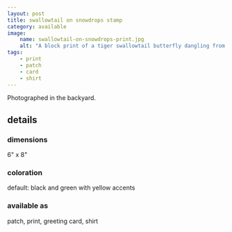 ```yaml
---
layout: post
title: swallowtail on snowdrops stamp
category: available
image: 
    name: swallowtail-on-snowdrops-print.jpg
    alt: "A block print of a tiger swallowtail butterfly dangling from Japanese snowdrops, a white drooping flower."
tags:
    - print
    - patch
    - card
    - shirt
---
```


Photographed in the backyard.

## details

### dimensions

6" x 8"

### coloration

default: black and green with yellow accents

### available as

patch, print, greeting card, shirt
